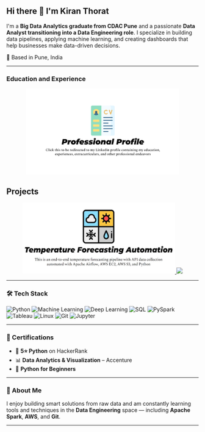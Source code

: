 ## Hi there 👋 I'm Kiran Thorat
I'm a **Big Data Analytics graduate from CDAC Pune** and a passionate **Data Analyst transitioning into a Data Engineering role**. I specialize in building data pipelines, applying machine learning, and creating dashboards that help businesses make data-driven decisions.

📍 Based in Pune, India

---
### Education and Experience



<p align="center">
  <a href="https://www.linkedin.com/in/kiran-thorat-81945422b/" target="_blank">
    <img src="https://raw.githubusercontent.com/kiran-thorat09/kiran-thorat09/main/linkdin%20profile.png" width="400" alt="LinkedIn Profile" />
  </a>
</p>

</p>

<h2 align="left">Projects</h3>
<p float="left" align="center">
    <a href="https://github.com/kiran-thorat09/weather_etl_using_airflow" target="_blank" rel="noreferrer"> <img src="https://github.com/kiran-thorat09/kiran-thorat09/blob/main/asset/ETL_banner.png?raw=true" width="400" /> </a>
    <a href="https://github.com/kiran-thorat09/Project_group39" target="_blank" rel="noreferrer"> <img src="?raw=true" width="400" /> </a>
</p>


---

### 🛠 Tech Stack

![Python](https://img.shields.io/badge/Python-3776AB?style=flat-square&logo=python&logoColor=white)
![Machine Learning](https://img.shields.io/badge/Machine%20Learning-0096D6?style=flat-square&logo=scikit-learn&logoColor=white)
![Deep Learning](https://img.shields.io/badge/Deep%20Learning-FF6F00?style=flat-square&logo=tensorflow&logoColor=white)
![SQL](https://img.shields.io/badge/MySQL-005C84?style=flat-square&logo=mysql&logoColor=white)
![PySpark](https://img.shields.io/badge/PySpark-E25A1C?style=flat-square&logo=apachespark&logoColor=white)
![Tableau](https://img.shields.io/badge/Tableau-E97627?style=flat-square&logo=tableau&logoColor=white)
![Linux](https://img.shields.io/badge/Linux-FCC624?style=flat-square&logo=linux&logoColor=black)
![Git](https://img.shields.io/badge/Git-F05032?style=flat-square&logo=git&logoColor=white)
![Jupyter](https://img.shields.io/badge/Jupyter-F37626?style=flat-square&logo=jupyter&logoColor=white)

---

### 📜 Certifications

- 🥇 **5⭐ Python** on HackerRank  
- 📊 **Data Analytics & Visualization** – Accenture  
- 🐍 **Python for Beginners**

---

### 💬 About Me

I enjoy building smart solutions from raw data and am constantly learning tools and techniques in the **Data Engineering** space — including **Apache Spark**, **AWS**, and **Git**.


---
<!--
**kiran-thorat09/kiran-thorat09** is a ✨ _special_ ✨ repository because its `README.md` (this file) appears on your GitHub profile.

Here are some ideas to get you started:

- 🔭 I’m currently working on ...
- 🌱 I’m currently learning ...
- 👯 I’m looking to collaborate on ...
- 🤔 I’m looking for help with ...
- 💬 Ask me about ...
- 📫 How to reach me: ...
- 😄 Pronouns: ...
- ⚡ Fun fact: ...
-->
